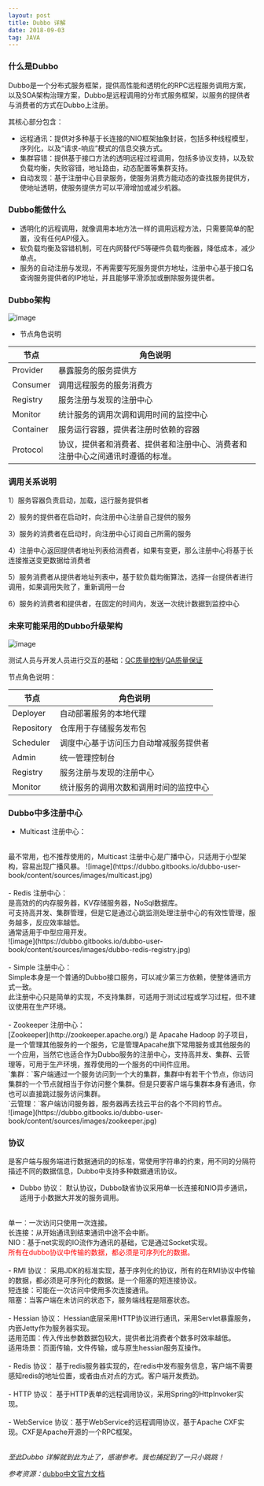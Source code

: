```yaml
---
layout: post
title: Dubbo 详解
date: 2018-09-03
tag: JAVA
---
```


### 什么是Dubbo
Dubbo是一个分布式服务框架，提供高性能和透明化的RPC远程服务调用方案，以及SOA架构治理方案，Dubbo是远程调用的分布式服务框架，以服务的提供者与消费者的方式在Dubbo上注册。

其核心部分包含：
- 远程通讯：提供对多种基于长连接的NIO框架抽象封装，包括多种线程模型，序列化，以及“请求-响应”模式的信息交换方式。
- 集群容错：提供基于接口方法的透明远程过程调用，包括多协议支持，以及软负载均衡，失败容错，地址路由，动态配置等集群支持。
- 自动发现：基于注册中心目录服务，使服务消费方能动态的查找服务提供方，使地址透明，使服务提供方可以平滑增加或减少机器。

### Dubbo能做什么
- 透明化的远程调用，就像调用本地方法一样的调用远程方法，只需要简单的配置，没有任何API侵入。
- 软负载均衡及容错机制，可在内网替代F5等硬件负载均衡器，降低成本，减少单点。
- 服务的自动注册与发现，不再需要写死服务提供方地址，注册中心基于接口名查询服务提供者的IP地址，并且能够平滑添加或删除服务提供者。

### Dubbo架构
![image](https://dubbo.gitbooks.io/dubbo-user-book/content/sources/images/dubbo-architecture.jpg)

- 节点角色说明

节点 | 角色说明
---|---
Provider | 暴露服务的服务提供方
Consumer | 调用远程服务的服务消费方
Registry | 服务注册与发现的注册中心
Monitor | 统计服务的调用次调和调用时间的监控中心
Container | 服务运行容器，提供者注册时依赖的容器
Protocol | 协议，提供者和消费者、提供者和注册中心、消费者和注册中心之间通讯时遵循的标准。

### 调用关系说明
1）服务容器负责启动，加载，运行服务提供者

2）服务的提供者在启动时，向注册中心注册自己提供的服务

3）服务的消费者在启动时，向注册中心订阅自己所需的服务

4）注册中心返回提供者地址列表给消费者，如果有变更，那么注册中心将基于长连接推送变更数据给消费者

5）服务消费者从提供者地址列表中，基于软负载均衡算法，选择一台提供者进行调用，如果调用失败了，重新调用一台

6）服务的消费者和提供者，在固定的时间内，发送一次统计数据到监控中心

### 未来可能采用的Dubbo升级架构
![image](https://dubbo.gitbooks.io/dubbo-user-book/content/sources/images/dubbo-architecture-future.jpg)

测试人员与开发人员进行交互的基础：[QC质量控制](https://baike.baidu.com/item/QC/730674?fr=aladdin)/[QA质量保证](https://baike.baidu.com/item/QA)

节点角色说明：

节点 | 角色说明
---|---
Deployer | 自动部署服务的本地代理
Repository | 仓库用于存储服务发布包
Scheduler | 调度中心基于访问压力自动增减服务提供者
Admin | 统一管理控制台
Registry | 服务注册与发现的注册中心
Monitor | 统计服务的调用次数和调用时间的监控中心

### Dubbo中多注册中心
- Multicast 注册中心：
<br/>
最不常用，也不推荐使用的，Multicast 注册中心是广播中心，只适用于小型架构，容易出现广播风暴。
![image](https://dubbo.gitbooks.io/dubbo-user-book/content/sources/images/multicast.jpg)
<br/>
<br/>
- Redis 注册中心：
<br/>
是高效的的内存服务器，KV存储服务器，NoSql数据库。
<br/>
可支持高并发、集群管理，但是它是通过心跳监测处理注册中心的有效性管理，服务越多，反应效率越低。
<br/>
通常适用于中型应用开发。
<br/>
![image](https://dubbo.gitbooks.io/dubbo-user-book/content/sources/images/dubbo-redis-registry.jpg)
<br/>
<br/>
- Simple 注册中心：
<br/>
Simple本身是一个普通的Dubbo接口服务，可以减少第三方依赖，使整体通讯方式一致。<br/>
此注册中心只是简单的实现，不支持集群，可适用于测试过程或学习过程，但不建议使用在生产环境。
<br/>
<br/>
- Zookeeper 注册中心：
<br/>
[Zookeeper](http://zookeeper.apache.org/) 是 Apacahe Hadoop 的子项目，是一个管理其他服务的一个服务，它是管理Apacahe旗下常用服务或其他服务的一个应用，当然它也适合作为Dubbo服务的注册中心，支持高并发、集群、云管理等，可用于生产环境，推荐使用的一个服务的中间件应用。
<br/>
`集群：`客户端通过一个服务访问到一个大的集群，集群中有若干个节点，你访问集群的一个节点就相当于你访问整个集群。但是只要客户端与集群本身有通讯，你也可以直接跳过服务访问集群。
<br/>
`云管理：`客户端访问服务器，服务器再去找云平台的各个不同的节点。
<br/>
![image](https://dubbo.gitbooks.io/dubbo-user-book/content/sources/images/zookeeper.jpg)

### 协议

是客户端与服务端进行数据通讯的的标准，常使用字符串的约束，用不同的分隔符描述不同的数据信息，Dubbo中支持多种数据通讯协议。
<br/>
- Dubbo 协议：
默认协议，Dubbo缺省协议采用单一长连接和NIO异步通讯，适用于小数据大并发的服务调用。
<br/>
单一：一次访问只使用一次连接。<br/>
长连接：从开始通讯到结束通讯中途不会中断。<br/>
NIO：基于net实现的IO流作为通讯的基础，它是通过Socket实现。<br/>
<font color='red'>所有在dubbo协议中传输的数据，都必须是可序列化的数据。</font>
<br/>
<br/>
- RMI 协议：
采用JDK的标准实现，基于序列化的协议，所有的在RMI协议中传输的数据，都必须是可序列化的数据。是一个阻塞的短连接协议。<br/>
短连接：可能在一次访问中使用多次连接通讯。<br/>
阻塞：当客户端在未访问的状态下，服务端线程是阻塞状态。
<br/>
<br/>
- Hessian 协议：
Hessian底层采用HTTP协议进行通讯，采用Servlet暴露服务，内嵌Jetty作为服务器实现。<br/>
适用范围：传入传出参数数据包较大，提供者比消费者个数多时效率越低。<br/>
适用场景：页面传输，文件传输，或与原生hessian服务互操作。
<br/>
<br/>
- Redis 协议：
基于redis服务器实现的，在redis中发布服务信息，客户端不需要感知redis的地址位置，或者由点对点的方式。客户端开发费劲。
<br/>
<br/>
- HTTP 协议：
基于HTTP表单的远程调用协议，采用Spring的HttpInvoker实现。
<br/>
<br/>
- WebService 协议：基于WebService的远程调用协议，基于Apache CXF实现。CXF是Apache开源的一个RPC框架。

<br/>

<br/>

*至此Dubbo 详解就到此为止了，感谢参考。我也捕捉到了一只小跳跳！*

*参考资源：*[dubbo中文官方文档](https://dubbo.gitbooks.io/dubbo-user-book/content/preface/background.html)